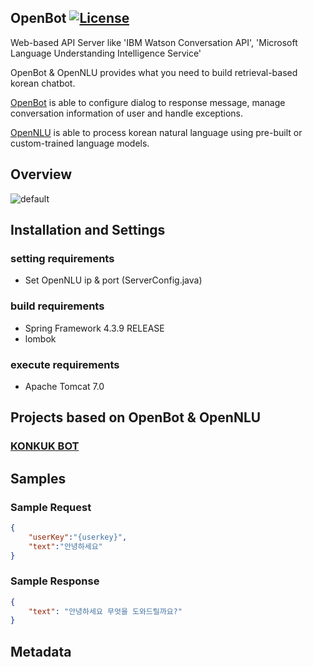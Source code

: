 ## OpenBot [![License](https://img.shields.io/github/license/mashape/apistatus.svg)](https://github.com/hyunwoo9301/OpenBot/blob/master/LICENSE)

Web-based API Server like 'IBM Watson Conversation API', 'Microsoft Language Understanding Intelligence Service'

OpenBot & OpenNLU provides what you need to build retrieval-based korean chatbot. 

[OpenBot](https://github.com/hyunwoo9301/OpenBot) is able to configure dialog to response message, manage conversation information of user and handle exceptions.

[OpenNLU](https://github.com/hyunwoo9301/OpenNLU) is able to process korean natural language using pre-built or custom-trained language models.

## Overview
![default](https://user-images.githubusercontent.com/20318775/35503799-85a729aa-0524-11e8-8807-1cf3a6f11d63.png)

## Installation and Settings
### setting requirements
- Set OpenNLU ip & port (ServerConfig.java)

### build requirements
- Spring Framework 4.3.9 RELEASE
- lombok

### execute requirements
- Apache Tomcat 7.0

## Projects based on OpenBot & OpenNLU
### [KONKUK BOT](https://www.youtube.com/watch?v=se6ngTUQdxk)

## Samples
### Sample Request
```json
{
	"userKey":"{userkey}",
	"text":"안녕하세요"
}
```

### Sample Response
```json
{
    "text": "안녕하세요 무엇을 도와드릴까요?"
}
```


## Metadata
<!--
![dialogmap](https://user-images.githubusercontent.com/20318775/35508658-857f28f0-0534-11e8-8386-bcc690e15563.png)
![usermap](https://user-images.githubusercontent.com/20318775/35508667-8c03dce8-0534-11e8-8ad0-ef313fe006b4.png)
-->
